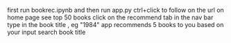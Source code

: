 first run bookrec.ipynb
and then run app.py
ctrl+click to follow on the url
on home page see top 50 books
click on the recommend tab in the nav bar 
type in the book title , eg "1984"
app recommends 5 books to you based on your input search book title
